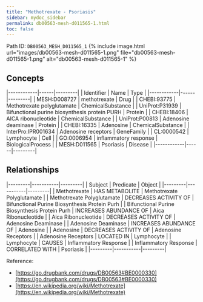 ```yaml
---
title: "Methotrexate - Psoriasis"
sidebar: mydoc_sidebar
permalink: db00563-mesh-d011565-1.html
toc: false 
---
```



Path ID: `DB00563_MESH_D011565_1`
{% include image.html url="images/db00563-mesh-d011565-1.png" file="db00563-mesh-d011565-1.png" alt="db00563-mesh-d011565-1" %}

## Concepts

|------------|------|---------|
| Identifier | Name | Type    |
|------------|------|---------|
| MESH:D008727 | methotrexate | Drug |
| CHEBI:93775 | Methotrexate polyglutamate | ChemicalSubstance |
| UniProt:P31939 | Bifunctional purine biosynthesis protein PURH | Protein |
| CHEBI:18406 | AICA ribonucleotide | ChemicalSubstance |
| UniProt:P00813 | Adenosine deaminase | Protein |
| CHEBI:16335 | Adenosine | ChemicalSubstance |
| InterPro:IPR001634 | Adenosine receptors | GeneFamily |
| CL:0000542 | Lymphocyte | Cell |
| GO:0006954 | inflammatory response | BiologicalProcess |
| MESH:D011565 | Psoriasis | Disease |
|------------|------|---------|

## Relationships

|---------|-----------|---------|
| Subject | Predicate | Object  |
|---------|-----------|---------|
| Methotrexate | HAS METABOLITE | Methotrexate Polyglutamate |
| Methotrexate Polyglutamate | DECREASES ACTIVITY OF | Bifunctional Purine Biosynthesis Protein Purh |
| Bifunctional Purine Biosynthesis Protein Purh | INCREASES ABUNDANCE OF | Aica Ribonucleotide |
| Aica Ribonucleotide | DECREASES ACTIVITY OF | Adenosine Deaminase |
| Adenosine Deaminase | INCREASES ABUNDANCE OF | Adenosine |
| Adenosine | DECREASES ACTIVITY OF | Adenosine Receptors |
| Adenosine Receptors | LOCATED IN | Lymphocyte |
| Lymphocyte | CAUSES | Inflammatory Response |
| Inflammatory Response | CORRELATED WITH | Psoriasis |
|---------|-----------|---------|

Reference: 
  - [https://go.drugbank.com/drugs/DB00563#BE0000330](https://go.drugbank.com/drugs/DB00563#BE0000330)
  - [https://en.wikipedia.org/wiki/Methotrexate](https://en.wikipedia.org/wiki/Methotrexate)
